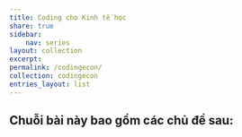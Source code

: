 ```yaml
---
title: Coding cho Kinh tế học
share: true
sidebar:
    nav: series
layout: collection
excerpt: 
permalink: /codingecon/
collection: codingecon
entries_layout: list
---
```




Chuỗi bài này bao gồm các chủ đề sau:
--
